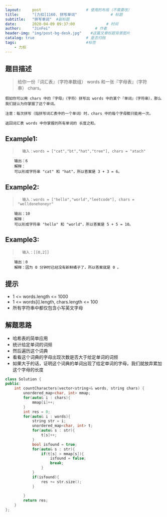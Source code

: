 ```yaml
---
layout:     post                    # 使用的布局（不需要改） 
title:      "[力扣]1160. 拼写单词"               # 标题  
subtitle:   "拼写单词"  #副标题 
date:       2020-04-09 09:37:00              # 时间 
author:     "JinFei"                    # 作者 
header-img: "img/post-bg-desk.jpg"    #这篇文章标题背景图片 
catalog: true                       # 是否归档 
tags:                               #标签     
    - 力扣
---
```


## 题目描述
>   给你一份『词汇表』（字符串数组） words 和一张『字母表』（字符串） chars。

    假如你可以用 chars 中的『字母』（字符）拼写出 words 中的某个『单词』（字符串），那么我们就认为你掌握了这个单词。
    
    注意：每次拼写（指拼写词汇表中的一个单词）时，chars 中的每个字母都只能用一次。
    
    返回词汇表 words 中你掌握的所有单词的 长度之和。

    
## Example1:
 
>       输入：words = ["cat","bt","hat","tree"], chars = "atach"
        输出：6
        解释： 
        可以形成字符串 "cat" 和 "hat"，所以答案是 3 + 3 = 6。

## Example2:
 
>       输入：words = ["hello","world","leetcode"], chars = "welldonehoneyr"
        输出：10
        解释：
        可以形成字符串 "hello" 和 "world"，所以答案是 5 + 5 = 10。

## Example3:
 
>       输入：[[0,2]]
        输出：0
        解释：因为 0 分钟时已经没有新鲜橘子了，所以答案就是 0 。


## 提示
- 1 <= words.length <= 1000
- 1 <= words[i].length, chars.length <= 100
- 所有字符串中都仅包含小写英文字母


## 解题思路
- 哈希表的简单应用
- 统计给定单词的词频
- 然后遍历这个词典
- 看看这个词典的字母出现次数是否大于给定单词的词频
- 如果大于的话，证明这个词典的单词出现了给定单词的字母，我们就放弃累加这个字母的长度

```C++
class Solution {
public:
    int countCharacters(vector<string>& words, string chars) {
        unordered_map<char, int> mmap;
        for(auto& i : chars){
            mmap[i]++;
        }
        int res = 0;
        for(auto& i : words){
            string str = i;
            unordered_map<char, int> t;
            for(auto& s : str){
                t[s]++;
            }
            bool isfound = true;
            for(auto& s : str){
                if(t[s] > mmap[s]){
                    isfound = false;
                    break;
                }
            }
            if(isfound){
                res += str.size();
            }
            
        }
        return res;
    }
};
```
